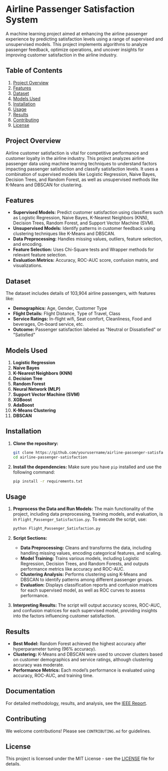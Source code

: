 # Airline Passenger Satisfaction System

A machine learning project aimed at enhancing the airline passenger experience by predicting satisfaction levels using a range of supervised and unsupervised models. This project implements algorithms to analyze passenger feedback, optimize operations, and uncover insights for improving customer satisfaction in the airline industry.

## Table of Contents
1. [Project Overview](#project-overview)
2. [Features](#features)
3. [Dataset](#dataset)
4. [Models Used](#models-used)
5. [Installation](#installation)
6. [Usage](#usage)
7. [Results](#results)
8. [Contributing](#contributing)
9. [License](#license)

## Project Overview
Airline customer satisfaction is vital for competitive performance and customer loyalty in the airline industry. This project analyzes airline passenger data using machine learning techniques to understand factors impacting passenger satisfaction and classify satisfaction levels. It uses a combination of supervised models like Logistic Regression, Naive Bayes, Decision Trees, and Random Forest, as well as unsupervised methods like K-Means and DBSCAN for clustering.

## Features
- **Supervised Models:** Predict customer satisfaction using classifiers such as Logistic Regression, Naive Bayes, K-Nearest Neighbors (KNN), Decision Trees, Random Forest, and Support Vector Machine (SVM).
- **Unsupervised Models:** Identify patterns in customer feedback using clustering techniques like K-Means and DBSCAN.
- **Data Preprocessing:** Handles missing values, outliers, feature selection, and encoding.
- **Feature Selection:** Uses Chi-Square tests and Wrapper methods for relevant feature selection.
- **Evaluation Metrics:** Accuracy, ROC-AUC score, confusion matrix, and visualizations.

## Dataset
The dataset includes details of 103,904 airline passengers, with features like:
- **Demographics:** Age, Gender, Customer Type
- **Flight Details:** Flight Distance, Type of Travel, Class
- **Service Ratings:** In-flight wifi, Seat comfort, Cleanliness, Food and beverages, On-board service, etc.
- **Outcome:** Passenger satisfaction labeled as "Neutral or Dissatisfied" or "Satisfied"

## Models Used
1. **Logistic Regression**
2. **Naive Bayes**
3. **K-Nearest Neighbors (KNN)**
4. **Decision Tree**
5. **Random Forest**
6. **Neural Network (MLP)**
7. **Support Vector Machine (SVM)**
8. **XGBoost**
9. **AdaBoost**
10. **K-Means Clustering**
11. **DBSCAN**

## Installation
1. **Clone the repository:**
   ```bash
   git clone https://github.com/yourusername/airline-passenger-satisfaction.git
   cd airline-passenger-satisfaction
   ```

2. **Install the dependencies:**
   Make sure you have `pip` installed and use the following command:
   ```bash
   pip install -r requirements.txt
   ```

## Usage
1. **Preprocess the Data and Run Models:**
   The main functionality of the project, including data preprocessing, training models, and evaluation, is in `Flight_Passenger_Satisfaction.py`. To execute the script, use:
   ```bash
   python Flight_Passenger_Satisfaction.py
   ```

2. **Script Sections:**
   - **Data Preprocessing:** Cleans and transforms the data, including handling missing values, encoding categorical features, and scaling.
   - **Model Training:** Trains various models, including Logistic Regression, Decision Trees, and Random Forests, and outputs performance metrics like accuracy and ROC-AUC.
   - **Clustering Analysis:** Performs clustering using K-Means and DBSCAN to identify patterns among different passenger groups.
   - **Evaluation:** Displays classification reports and confusion matrices for each supervised model, as well as ROC curves to assess performance.

3. **Interpreting Results:**
   The script will output accuracy scores, ROC-AUC, and confusion matrices for each supervised model, providing insights into the factors influencing customer satisfaction.

## Results
- **Best Model:** Random Forest achieved the highest accuracy after hyperparameter tuning (96% accuracy).
- **Clustering:** K-Means and DBSCAN were used to uncover clusters based on customer demographics and service ratings, although clustering accuracy was moderate.
- **Performance Metrics:** Each model’s performance is evaluated using accuracy, ROC-AUC, and training time.

## Documentation
For detailed methodology, results, and analysis, see the [IEEE Report](docs/report.pdf).

## Contributing
We welcome contributions! Please see `CONTRIBUTING.md` for guidelines.

## License
This project is licensed under the MIT License - see the [LICENSE](LICENSE) file for details.
